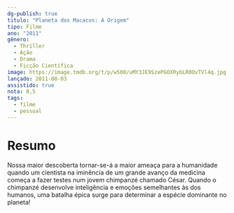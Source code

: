 ```yaml
---
dg-publish: true
titulo: "Planeta dos Macacos: A Origem"
tipo: Filme
ano: "2011"
gênero:
  - Thriller
  - Ação
  - Drama
  - Ficção Científica
image: https://image.tmdb.org/t/p/w500/uMY3JE9SzePGOXRybLR0OvTVl4q.jpg
lançado: 2011-08-03
assistido: true
nota: 8,5
tags:
  - filme
  - pessoal
---
```

# Resumo
Nossa maior descoberta tornar-se-á a maior ameaça para a humanidade quando um cientista na iminência de um grande avanço da medicina começa a fazer testes num jovem chimpanzé chamado César. Quando o chimpanzé desenvolve inteligência e emoções semelhantes às dos humanos, uma batalha épica surge para determinar a espécie dominante no planeta!
